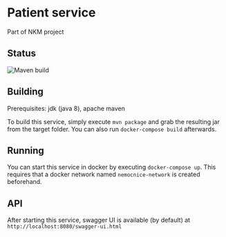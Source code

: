# Patient service
Part of NKM project

## Status
![Maven build](https://github.com/Nemocnice-Kvetoslava-Maradsalama/patient-svc/workflows/Maven%20build/badge.svg)

## Building
Prerequisites: jdk (java 8), apache maven

To build this service, simply execute `mvn package` and grab the resulting jar from the target folder. You can also run `docker-compose build` afterwards.

## Running
You can start this service in docker by executing `docker-compose up`. This requires that a docker network named `nemocnice-network` is created beforehand. 

## API
After starting this service, swagger UI is available (by default) at `http://localhost:8080/swagger-ui.html`